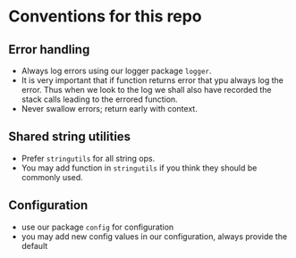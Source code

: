 # Conventions for this repo

## Error handling

- Always log errors using our logger package `logger`.
- It is very important that if function returns error that ypu always log the error. Thus when we look to the log we shall also have recorded the stack calls leading to the errored function.
- Never swallow errors; return early with context.


## Shared string utilities

- Prefer `stringutils` for all string ops.
- You may add function in `stringutils` if you think they should be commonly used.

## Configuration

- use our package `config` for configuration
- you may add new config values in our configuration, always provide the default
